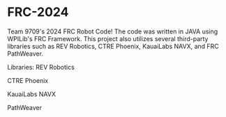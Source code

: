 # FRC-2024

Team 9709's 2024 FRC Robot Code! The code was written in JAVA using WPILib's FRC Framework. This project also utilizes several third-party libraries such as REV Robotics, CTRE Phoenix, KauaiLabs NAVX, and FRC PathWeaver.

Libraries:
REV Robotics

CTRE Phoenix

KauaiLabs NAVX

PathWeaver
